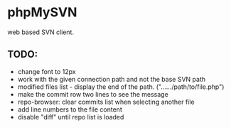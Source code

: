 # phpMySVN

web based SVN client.

TODO:
----
* change font to 12px
* work with the given connection path and not the base SVN path
* modified files list - display the end of the path. ("....../path/to/file.php")
* make the commit row two lines to see the message
* repo-browser: clear commits list when selecting another file
* add line numbers to the file content
* disable "diff" until repo list is loaded

